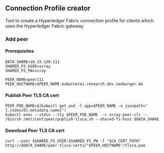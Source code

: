 ## Connection Profile creator
Tool to create a Hyperledger Fabric connection profile for clients which uses the Hyperledger Fabric gateway

### Add peer
#### Prerequisites

```
DATA_SHARE=10.15.130.111
SHARED_FS_USER=scray
SHARED_FS_PW=scray

PEER_NAME=peer111
PEER_HOSTNAME=$PEER_NAME.kubernetes.research.dev.seeburger.de
```

#### Publish Peer TLS CA cert

```
PEER_POD_NAME=$(kubectl get pod -l app=$PEER_NAME -o jsonpath="{.items[0].metadata.name}")
kubectl exec --stdin --tty $PEER_POD_NAME  -c scray-peer-cli -- /bin/sh /mnt/conf/peer/publish-tlsca.sh --shared-fs-host $DATA_SHARE
```

#### Download Peer TLS CA cert
```
curl --user $SHARED_FS_USER:$SHARED_FS_PW -T "$CA_CERT_PATH" http://$DATA_SHARE/peer-tlsca-certs/"$PEER_HOSTNAME"/tlsca.pem
```


